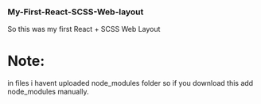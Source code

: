 ### My-First-React-SCSS-Web-layout

So this was my first React + SCSS Web Layout 

# Note:
  in files i havent uploaded node_modules folder so if
  you download this add node_modules manually.
 
 
